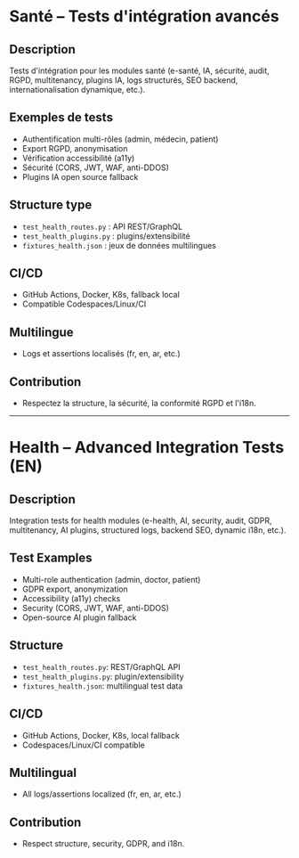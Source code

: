 # Santé – Tests d'intégration avancés

## Description
Tests d'intégration pour les modules santé (e-santé, IA, sécurité, audit, RGPD, multitenancy, plugins IA, logs structurés, SEO backend, internationalisation dynamique, etc.).

## Exemples de tests
- Authentification multi-rôles (admin, médecin, patient)
- Export RGPD, anonymisation
- Vérification accessibilité (a11y)
- Sécurité (CORS, JWT, WAF, anti-DDOS)
- Plugins IA open source fallback

## Structure type
- `test_health_routes.py` : API REST/GraphQL
- `test_health_plugins.py` : plugins/extensibilité
- `fixtures_health.json` : jeux de données multilingues

## CI/CD
- GitHub Actions, Docker, K8s, fallback local
- Compatible Codespaces/Linux/CI

## Multilingue
- Logs et assertions localisés (fr, en, ar, etc.)

## Contribution
- Respectez la structure, la sécurité, la conformité RGPD et l'i18n.

---

# Health – Advanced Integration Tests (EN)

## Description
Integration tests for health modules (e-health, AI, security, audit, GDPR, multitenancy, AI plugins, structured logs, backend SEO, dynamic i18n, etc.).

## Test Examples
- Multi-role authentication (admin, doctor, patient)
- GDPR export, anonymization
- Accessibility (a11y) checks
- Security (CORS, JWT, WAF, anti-DDOS)
- Open-source AI plugin fallback

## Structure
- `test_health_routes.py`: REST/GraphQL API
- `test_health_plugins.py`: plugin/extensibility
- `fixtures_health.json`: multilingual test data

## CI/CD
- GitHub Actions, Docker, K8s, local fallback
- Codespaces/Linux/CI compatible

## Multilingual
- All logs/assertions localized (fr, en, ar, etc.)

## Contribution
- Respect structure, security, GDPR, and i18n.
